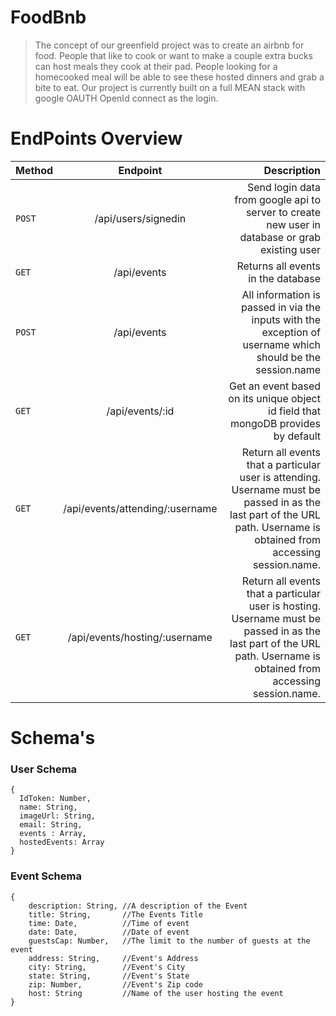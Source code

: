 # FoodBnb
> The concept of our greenfield project was to create an airbnb for food. People that like to cook or want to make a couple extra bucks can host meals they cook at their pad. People looking for a homecooked meal will be able to see these hosted dinners and grab a bite to eat. Our project is currently built on a full MEAN stack with google OAUTH OpenId connect as the login.

# EndPoints Overview

| Method        | Endpoint      | Description  |
| ------------- |:-------------:| ------------:|
| `POST` | /api/users/signedin | Send login data from google api to server to create new user in database or grab existing user |
| `GET` | /api/events | Returns all events in the database |
| `POST` | /api/events | All information is passed in via the inputs with the exception of username which should be the session.name |
| `GET` | /api/events/:id | Get an event based on its unique object id field that mongoDB provides by default |
| `GET` | /api/events/attending/:username | Return all events that a particular user is attending. Username must be passed in as the last part of the URL path. Username is obtained from accessing session.name. |
| `GET` | /api/events/hosting/:username | Return all events that a particular user is hosting. Username must be passed in as the last part of the URL path. Username is obtained from accessing session.name. |


# Schema's

### User Schema

    {
      IdToken: Number,
      name: String,
      imageUrl: String,
      email: String,
      events : Array,
      hostedEvents: Array
    }


### Event Schema

    {
	    description: String, //A description of the Event
	    title: String,		 //The Events Title
	    time: Date,			 //Time of event 
	    date: Date,			 //Date of event
	    guestsCap: Number,	 //The limit to the number of guests at the event
	    address: String,	 //Event's Address
	    city: String,		 //Event's City
	    state: String,		 //Event's State
	    zip: Number,		 //Event's Zip code
	    host: String		 //Name of the user hosting the event
    }

